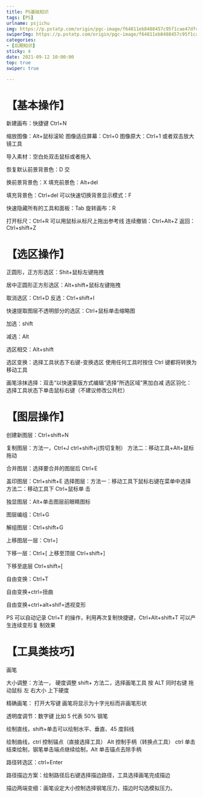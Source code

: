 ```yaml
---
title: PS基础知识
tags: [PS]
urlname: psjichu
img: https://p.pstatp.com/origin/pgc-image/f64811eb8488457c95f1cae47dfc420c
swiperImg: https://p.pstatp.com/origin/pgc-image/f64811eb8488457c95f1cae47dfc420c
categories:
- [后期知识]
sticky: 4
date: 2021-09-12 10:00:00
top: true
swiper: true

---
```


# 【基本操作】 

新建画布：快捷键 Ctrl+N 

缩放图像：Alt+鼠标滚轮 图像适应屏幕：Ctrl+0 图像原大：Ctrl+1 或者双击放大镜工具 

导入素材：空白处双击鼠标或者拖入 

恢复默认前景背景色：D 交

换前景背景色：X 填充前景色：Alt+del 

填充背景色：Ctrl+del 可以快速切换背景显示模式：F 

快速隐藏所有的工具和面板：Tab 旋转画布：R 

打开标尺：Ctrl+R 可以用鼠标从标尺上拖出参考线 连续撤销：Ctrl+Alt+Z 返回：Ctrl+shift+Z 

# 【选区操作】 

正圆形，正方形选区：Shit+鼠标左键拖拽 

居中正圆形正方形选区：Alt+shift+鼠标左键拖拽 

取消选区：Ctrl+D 反选：Ctrl+shift+I 

快速提取图层不透明部分的选区：Ctrl+鼠标单击缩略图 

加选：shift 

减选：Alt 

选区相交：Alt+shift 

选区变换：选择工具状态下右键-变换选区 使用任何工具时按住 Ctrl 键都将转换为移动工具 

画笔涂抹选择：双击“以快速蒙版方式编辑”选择“所选区域”黑加白减 选区羽化：选择工具状态下单击鼠标右键（不建议修改公共栏） 

# 【图层操作】

 创建新图层：Ctrl+shift+N 

复制图层：方法一，Ctrl+J ctrl+shift+j(剪切复制） 方法二：移动工具+Alt+鼠标拖动 

合并图层：选择要合并的图层后 Ctrl+E 

盖印图层：Ctrl+shift+E 选择图层：方法一：移动工具下鼠标右键在菜单中选择 方法二：移动工具下 Ctrl+鼠标单 击 

独显图层：Alt+单击图层前眼睛图标 

图层编组：Ctrl+G 

解组图层：Ctrl+shift+G 

上移图层一层：Ctrl+] 

下移一层：Ctrl+[ 上移至顶层 Ctrl+shift+] 

下移至底层 Ctrl+shift+[ 

自由变换：Ctrl+T 

自由变换+ctrl=扭曲 

自由变换+ctrl+alt+shif=透视变形 

PS 可以自动记录 Ctrl+T 的操作，利用再次复制快捷键，Ctrl+Alt+shift+T 可以产生连续变形复 制效果 

# 【工具类技巧】

 画笔 

大小调整：方法一， 硬度调整 shift+ 方法二，选择画笔工具 按 ALT 同时右键 拖动鼠标 左 右大小 上下硬度 

精确画笔： 打开大写键 画笔将显示为十字光标而非画笔形状 

透明度调节：数字键 比如 5 代表 50% 钢笔 

绘制直线，shift+单击可以绘制水平、垂直、45 度斜线

 绘制曲线，ctrl 控制锚点（直接选择工具） Alt 控制手柄（转换点工具） ctrl 单击结束绘制，钢笔单击端点继续绘制，Alt 单击锚点去除手柄 

路径转选区：ctrl+Enter 

路径描边方案：绘制路径后右键选择描边路径，工具选择画笔完成描边 

描边两端变细：画笔设定大小控制选择钢笔压力，描边时勾选模拟压力。